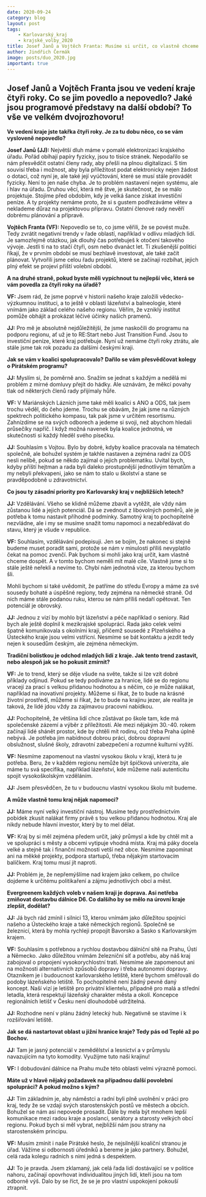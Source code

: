 ```yaml
---
date: 2020-09-24
category: blog
layout: post
tags:
    - Karlovarský_kraj
    - krajské_volby_2020
title: Josef Janů a Vojtěch Franta: Musíme si určit, co vlastně chceme
author: Jindřich Čermák
image: posts/duo_2020.jpg
important: true
---
```


## **Josef Janů a Vojtěch Franta jsou ve vedení kraje čtyři roky. Co se jim povedlo a nepovedlo? Jaké jsou programové představy na další období? To vše ve velkém dvojrozhovoru!**

**Ve vedení kraje jste takřka čtyři roky. Je za tu dobu něco, co se vám vysloveně nepovedlo?**

**Josef Janů (JJ):** Největší dluh máme v pomalé elektronizaci krajského úřadu. Pořád obíhají papíry fyzicky, jsou to tisíce stránek. Nepodařilo se nám přesvědčit ostatní členy rady, aby přešli na plnou digitalizaci. S tím souvisí třeba i možnost, aby byla příležitost podat elektronicky nejen žádost o dotaci, což nyní je, ale také její vyúčtování, které se musí stále provádět fyzicky. Není to jen naše chyba. Je to problém nastavení nejen systému, ale i hlav na úřadu. Druhou věcí, která mě štve, je skutečnost, že se málo projektuje. Stojíme před obdobím, kdy je velká šance získat investiční peníze. A ty projekty nemáme proto, že si s gustem podřezáváme větev a neklademe důraz na projektovou přípravu. Ostatní členové rady nevěří dobrému plánování a přípravě.

**Vojtěch Franta (VF):** Nepovedlo se to, co jsme věřili, že se povést muže. Tedy zvrátit negativní trendy v řade oblastí, například v odlivu mladých lidí. Je samozřejmě otázkou, jak dlouhý čas potřebuješ k otočení takového vývoje. Jestli ti na to stačí čtyři, osm nebo dvanáct let. Ti zkušenější politici říkají, že v prvním období se musí bezhlavě investovat, ale také začít plánovat. Vytvořili jsme celou řadu projektů, které se začínají rozbíhat, jejich plný efekt se projeví příští volební období.

**A na druhé straně, pokud byste měli vypíchnout tu nejlepší věc, která se vám povedla za čtyři roky na úřadě?**

**VF:** Jsem rád, že jsme poprvé v historii našeho kraje založili vědecko-výzkumnou instituci, a to ještě v oblasti lázeňství a balneologie, které vnímám jako základ celého našeho regionu. Věřím, že vzniklý institut pomůže obhájit a prokázat léčivé účinky našich pramenů.

**JJ:** Pro mě je absolutně nejdůležitější, že jsme naskočili do programu na podporu regionu, ať už je to RE:Start nebo Just Transition Fund. Jsou to investiční peníze, které kraj potřebuje. Nyní už nemáme čtyři roky ztrátu, ale stále jsme tak rok pozadu za dalšími českými kraji.

**Jak se vám v koalici spolupracovalo?** **Dařilo se vám přesvědčovat kolegy** **o Pirátském programu?**

**JJ:** Myslím si, že poměrně ano. Snažím se jednat s každým a nedělá mi problém z mírné domluvy přejít do hádky. Ale uznávám, že měkcí povahy tlak od některých členů rady přijímaly hůře.

**VF:** V Mariánských Lázních jsme také měli koalici s ANO a ODS, tak jsem trochu věděl, do čeho jdeme. Trochu se obávám, že jak jsme na různých spektrech politického kompasu, tak pak jsme v určitém resortismu. Zahnízdíme se na svých odborech a jedeme si svoji, než abychom hledali průsečíky napříč. I když možná navenek byla koalice jednotná, ve skutečnosti si každý hleděl svého písečku.

**JJ:** Souhlasím s Vojtou. Bylo by dobré, kdyby koalice pracovala na tématech společně, ale bohužel systém je takhle nastaven a zejména radní za ODS nesli nelibě, pokud se někdo zajímal o jejich problematiku. Uvítal bych, kdyby příští hejtman a rada byli daleko prostupnější jednotlivým tématům a my nebyli překvapeni, jako se nám to stalo u školství a stane se pravděpodobně u zdravotnictví.

**Co jsou ty zásadní priority pro Karlovarský kraj v nejbližších letech?**

**JJ:** Vzdělávání. Všeho se klidně můžeme  zbavit a vytěžit, ale vždy nám  zůstanou lidé a jejich potenciál. Dá se  zvednout z libovolných poměrů, ale  je potřeba k tomu nastavit příhodné  podmínky. Samotný kraj to pochopitelně  nezvládne, ale i my se musíme  snažit tomu napomoci a nezabředávat  do stavu, který je všude v republice.

**VF:** Souhlasím, vzdělávání podepisuji. Jen se bojím, že nakonec si stejně budeme muset poradit sami, protože se nám v minulosti příliš nevyplatilo čekat na pomoc zvenčí. Pak bychom si mohli jako kraj určit, kam vlastně chceme dospět. A v tomto bychom neměli mít malé cíle. Vlastně jsme si to stále ještě neřekli a nevíme to. Chybí nám jednotná vize, za kterou bychom šli.

Mohli bychom si také uvědomit, že patříme do středu Evropy a máme za své sousedy bohaté a úspěšné regiony, tedy zejména na německé straně. Od nich máme stále podanou ruku, kterou se nám příliš nedaří opětovat. Ten potenciál je obrovský.

**JJ:** Jednou z vizí by mohlo být lázeňství a péče například o seniory. Rád bych ale ještě doplnil k mezikrajské spolupráci. Rada jako celek velmi špatně komunikovala s okolními kraji, přičemž sousedé z Plzeňského a Ústeckého kraje jsou velmi vstřícní. Nesmíme se bát kontaktu a jezdit tedy nejen k sousedům českým, ale zejména německým.

**Tradiční bolístkou je odchod mladých lidí z kraje. Jak tento trend zastavit, nebo alespoň jak se ho pokusit zmírnit?**

**VF:** Je to trend, který se děje všude na světe, takže si lze vzít dobré příklady odjinud. Pokud se tedy podíváme za hranice, lidé se do regionu vracejí za prací s velkou přidanou hodnotou a s něčím, co je může nalákat, například na inovativní projekty. Můžeme si říkat, že to bude na krásné životní prostředí, můžeme si říkat, že to bude na krajinu jezer, ale realita je taková, že lidé jdou vždy za zajímavou pracovní nabídkou.

**JJ:** Pochopitelně, že většina lidí chce zůstávat po škole tam, kde má společenské zázemí a výběr z příležitostí. Ale mezi nějakým 30.-40. rokem začínají lidé shánět prostor, kde by chtěli mít rodinu, což třeba Praha úplně nebývá. Je potřeba jim nabídnout dobrou práci, dobrou dopravní obslužnost, slušné školy, zdravotní zabezpečení a rozumné kulturní vyžití.

**VF:** Nesmíme zapomenout na vlastní vysokou školu v kraji, která tu je potřeba. Beru, že v každém regionu nemůže být špičková univerzita, ale máme tu svá specifika, například lázeňství, kde můžeme naši autenticitu spojit vysokoškolským vzděláním.

**JJ:** Jsem přesvědčen, že tu v budoucnu vlastní vysokou školu mít budeme.

**A může vlastně tomu kraj nějak napomoci?**

**JJ:** Máme nyní velký investiční nástroj.  Musíme tedy prostřednictvím pobídek  zkusit nalákat firmy právě s tou  velkou přidanou hodnotou. Kraj ale  nikdy nebude hlavní investor, který by  to mel dělat.

**VF:** Kraj by si měl zejména předem určit, jaký průmysl a kde by chtěl mít a ve spolupráci s městy a obcemi vytipuje vhodná místa. Kraj má páky docela velké a stejně tak i finanční možnosti vetší než obce. Nesmíme zapomínat ani na měkké projekty, podpora startupů, třeba nějakým startovacím balíčkem. Kraj tomu musí jít naproti.

**JJ:** Problém je, že nepřemýšlíme nad krajem jako celkem, po chvilce dojdeme k určitému politikaření a zájmu jednotlivých obcí a měst.

**Evergreenem každých voleb v našem kraji je doprava. Asi netřeba zmiňovat dostavbu dálnice D6. Co dalšího by se mělo na úrovni kraje zlepšit, dodělat?**

**JJ:** Já bych rád zmínil i silnici 13, kterou vnímám jako důležitou spojnici našeho a Ústeckého kraje a také německých regionů. Společně se železnicí, která by mohla rychleji propojit Bavorsko a Sasko s Karlovarským krajem.

**VF:** Souhlasím s potřebnou a rychlou dostavbou dálniční sítě na Prahu, Ústí a Německo. Jako důležitou vnímám železniční síť a potřebu, aby náš kraj zabojoval o propojení vysokorychlostní tratí. Nesmíme ale zapomenout ani na možnosti alternativních způsobů dopravy i třeba autonomní dopravy. Otazníkem je i budoucnost karlovarského letiště, které bychom směřovali do podoby lázeňského letiště. To pochopitelně není žádný pevně daný koncept. Naší vizí je letiště pro privátní klientelu, případně pro malá a střední letadla, která respektují lázeňský charakter města a okolí. Koncepce regionálních letišť v Česku není dlouhodobě udržitelná.

**JJ:** Rozhodne není v plánu žádný letecký hub. Negativně se stavíme i k rozšiřování letiště.

**Jak se dá nastartovat oblast u jižní hranice kraje? Tedy pás od Teplé až po Bochov.**

**JJ:** Tam je jasný potenciál v zemědělství a lesnictví a v průmyslu navazujícím na tyto komodity. Využijme tuto naši krajinu!

**VF:** I dobudování dálnice na Prahu muže této oblasti velmi výrazně pomoci.

**Máte už v hlavě nějaký požadavek na případnou další povolební spolupráci? A pokud možno s kým?**

**JJ:** Tím základním je, aby náměstci a radní byli plně uvolnění v práci pro kraj, tedy že se vzdají svých starostenských postů ve městech a obcích. Bohužel se nám asi nepovede prosadit. Dále by mela být mnohem lepší komunikace mezi radou kraje a poslanci, senátory a starosty velkých obcí regionu. Pokud bych si měl vybrat, nejbližší nám jsou strany na starostenském principu.

**VF:** Musím zmínit i naše Pirátské heslo, že nejsilnější koaliční stranou je úřad. Vážíme si odbornosti úředníků a bereme je jako partnery. Bohužel, celá rada kolegu radních s nimi jedná s despektem.

**JJ:** To je pravda. Jsem zklamaný, jak celá řada lidí dostávající se v politice nahoru, začínají opovrhovat individualitou jiných lidí, kteří jsou na tom odborně výš. Dalo by se říct, že se je pro vlastní uspokojení pokouší  ztrapnit.

